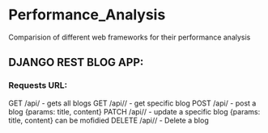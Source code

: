 # Performance_Analysis
Comparision of different web frameworks for their performance analysis

## DJANGO REST BLOG APP:
### Requests URL:

GET /api/ - gets all blogs
GET /api/<pk>/ - get specific blog
POST /api/ - post a blog {params: title, content}
PATCH /api/<pk>/ - update a specific blog {params: title, content} can be mofidied
DELETE /api/<pk>/ - Delete a blog 

